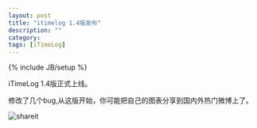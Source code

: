```yaml
---
layout: post
title: "itimelog 1.4版发布"
description: ""
category: 
tags: [iTimeLog]
---
```

{% include JB/setup %}

iTimeLog 1.4版正式上线。

修改了几个bug,从这版开始，你可能把自己的图表分享到国内外热门微博上了。

![shareit](http://laihj.github.com/images/shareit.png)

